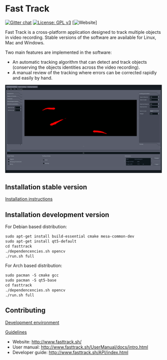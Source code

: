 # Fast Track

[![Gitter chat](https://badges.gitter.im/gitterHQ/gitter.png)](https://gitter.im/fasttracksh) [![License: GPL v3](https://img.shields.io/badge/License-GPLv3-blue.svg)](https://www.gnu.org/licenses/gpl-3.0) [![Website](https://img.shields.io/website?down_color=red&down_message=offline&style=plastic&up_color=green&up_message=online&url=http%3A%2F%2Fwww.fasttrack.sh)]

Fast Track is a cross-platform application designed to track multiple objects in video recording. Stable versions of the software are available for Linux, Mac and Windows.

Two main features are implemented in the software:
* An automatic tracking algorithm that can detect and track objects (conserving the objects identities across the video recording).
* A manual review of the tracking where errors can be corrected rapidly and easily by hand.

![alt text](docs/user/assets/interactive_detec.gif)

## Installation stable version

[Installation instructions](docs/user/installation.md)

## Installation development version

For Debian based distribution:
```
sudo apt-get install build-essential cmake mesa-common-dev
sudo apt-get install qt5-default 
cd fasttrack
./dependencencies.sh opencv
./run.sh full
```

For Arch based distribution:
```
sudo pacman -S cmake gcc
sudo pacman -S qt5-base
cd fasttrack
./dependencencies.sh opencv
./run.sh full
```

## Contributing

[Development environment](docs/dev/DeveloperGuide.md)

[Guidelines](contributing.md)


- Website: http://www.fasttrack.sh/
- User manual: http://www.fasttrack.sh/UserManual/docs/intro.html
- Developer guide: http://www.fasttrack.sh/API/index.html

